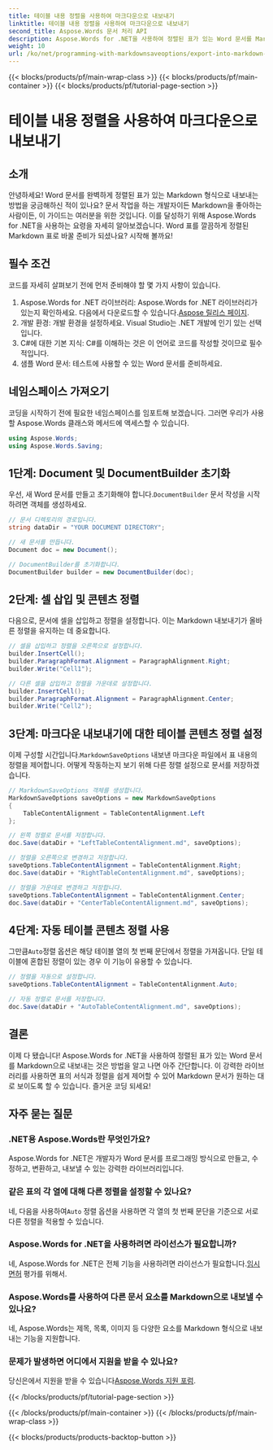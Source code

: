 ```yaml
---
title: 테이블 내용 정렬을 사용하여 마크다운으로 내보내기
linktitle: 테이블 내용 정렬을 사용하여 마크다운으로 내보내기
second_title: Aspose.Words 문서 처리 API
description: Aspose.Words for .NET을 사용하여 정렬된 표가 있는 Word 문서를 Markdown으로 내보내는 방법을 알아보세요. 완벽한 Markdown 표를 위한 단계별 가이드를 따르세요.
weight: 10
url: /ko/net/programming-with-markdownsaveoptions/export-into-markdown-with-table-content-alignment/
---
```


{{< blocks/products/pf/main-wrap-class >}}
{{< blocks/products/pf/main-container >}}
{{< blocks/products/pf/tutorial-page-section >}}

# 테이블 내용 정렬을 사용하여 마크다운으로 내보내기

## 소개

안녕하세요! Word 문서를 완벽하게 정렬된 표가 있는 Markdown 형식으로 내보내는 방법을 궁금해하신 적이 있나요? 문서 작업을 하는 개발자이든 Markdown을 좋아하는 사람이든, 이 가이드는 여러분을 위한 것입니다. 이를 달성하기 위해 Aspose.Words for .NET을 사용하는 요령을 자세히 알아보겠습니다. Word 표를 깔끔하게 정렬된 Markdown 표로 바꿀 준비가 되셨나요? 시작해 볼까요!

## 필수 조건

코드를 자세히 살펴보기 전에 먼저 준비해야 할 몇 가지 사항이 있습니다.

1.  Aspose.Words for .NET 라이브러리: Aspose.Words for .NET 라이브러리가 있는지 확인하세요. 다음에서 다운로드할 수 있습니다.[Aspose 릴리스 페이지](https://releases.aspose.com/words/net/).
2. 개발 환경: 개발 환경을 설정하세요. Visual Studio는 .NET 개발에 인기 있는 선택입니다.
3. C#에 대한 기본 지식: C#를 이해하는 것은 이 언어로 코드를 작성할 것이므로 필수적입니다.
4. 샘플 Word 문서: 테스트에 사용할 수 있는 Word 문서를 준비하세요.

## 네임스페이스 가져오기

코딩을 시작하기 전에 필요한 네임스페이스를 임포트해 보겠습니다. 그러면 우리가 사용할 Aspose.Words 클래스와 메서드에 액세스할 수 있습니다.

```csharp
using Aspose.Words;
using Aspose.Words.Saving;
```

## 1단계: Document 및 DocumentBuilder 초기화

우선, 새 Word 문서를 만들고 초기화해야 합니다.`DocumentBuilder` 문서 작성을 시작하려면 객체를 생성하세요.

```csharp
// 문서 디렉토리의 경로입니다.
string dataDir = "YOUR DOCUMENT DIRECTORY";

// 새 문서를 만듭니다.
Document doc = new Document();

// DocumentBuilder를 초기화합니다.
DocumentBuilder builder = new DocumentBuilder(doc);
```

## 2단계: 셀 삽입 및 콘텐츠 정렬

다음으로, 문서에 셀을 삽입하고 정렬을 설정합니다. 이는 Markdown 내보내기가 올바른 정렬을 유지하는 데 중요합니다.

```csharp
// 셀을 삽입하고 정렬을 오른쪽으로 설정합니다.
builder.InsertCell();
builder.ParagraphFormat.Alignment = ParagraphAlignment.Right;
builder.Write("Cell1");

// 다른 셀을 삽입하고 정렬을 가운데로 설정합니다.
builder.InsertCell();
builder.ParagraphFormat.Alignment = ParagraphAlignment.Center;
builder.Write("Cell2");
```

## 3단계: 마크다운 내보내기에 대한 테이블 콘텐츠 정렬 설정

 이제 구성할 시간입니다.`MarkdownSaveOptions` 내보낸 마크다운 파일에서 표 내용의 정렬을 제어합니다. 어떻게 작동하는지 보기 위해 다른 정렬 설정으로 문서를 저장하겠습니다.

```csharp
// MarkdownSaveOptions 객체를 생성합니다.
MarkdownSaveOptions saveOptions = new MarkdownSaveOptions
{
    TableContentAlignment = TableContentAlignment.Left
};

// 왼쪽 정렬로 문서를 저장합니다.
doc.Save(dataDir + "LeftTableContentAlignment.md", saveOptions);

// 정렬을 오른쪽으로 변경하고 저장합니다.
saveOptions.TableContentAlignment = TableContentAlignment.Right;
doc.Save(dataDir + "RightTableContentAlignment.md", saveOptions);

// 정렬을 가운데로 변경하고 저장합니다.
saveOptions.TableContentAlignment = TableContentAlignment.Center;
doc.Save(dataDir + "CenterTableContentAlignment.md", saveOptions);
```

## 4단계: 자동 테이블 콘텐츠 정렬 사용

 그만큼`Auto`정렬 옵션은 해당 테이블 열의 첫 번째 문단에서 정렬을 가져옵니다. 단일 테이블에 혼합된 정렬이 있는 경우 이 기능이 유용할 수 있습니다.

```csharp
// 정렬을 자동으로 설정합니다.
saveOptions.TableContentAlignment = TableContentAlignment.Auto;

// 자동 정렬로 문서를 저장합니다.
doc.Save(dataDir + "AutoTableContentAlignment.md", saveOptions);
```

## 결론

이제 다 됐습니다! Aspose.Words for .NET을 사용하여 정렬된 표가 있는 Word 문서를 Markdown으로 내보내는 것은 방법을 알고 나면 아주 간단합니다. 이 강력한 라이브러리를 사용하면 표의 서식과 정렬을 쉽게 제어할 수 있어 Markdown 문서가 원하는 대로 보이도록 할 수 있습니다. 즐거운 코딩 되세요!

## 자주 묻는 질문

### .NET용 Aspose.Words란 무엇인가요?
Aspose.Words for .NET은 개발자가 Word 문서를 프로그래밍 방식으로 만들고, 수정하고, 변환하고, 내보낼 수 있는 강력한 라이브러리입니다.

### 같은 표의 각 열에 대해 다른 정렬을 설정할 수 있나요?
 네, 다음을 사용하여`Auto` 정렬 옵션을 사용하면 각 열의 첫 번째 문단을 기준으로 서로 다른 정렬을 적용할 수 있습니다.

### Aspose.Words for .NET을 사용하려면 라이선스가 필요합니까?
 네, Aspose.Words for .NET은 전체 기능을 사용하려면 라이선스가 필요합니다.[임시 면허](https://purchase.aspose.com/temporary-license/) 평가를 위해서.

### Aspose.Words를 사용하여 다른 문서 요소를 Markdown으로 내보낼 수 있나요?
네, Aspose.Words는 제목, 목록, 이미지 등 다양한 요소를 Markdown 형식으로 내보내는 기능을 지원합니다.

### 문제가 발생하면 어디에서 지원을 받을 수 있나요?
 당신은에서 지원을 받을 수 있습니다[Aspose.Words 지원 포럼](https://forum.aspose.com/c/words/8).

{{< /blocks/products/pf/tutorial-page-section >}}

{{< /blocks/products/pf/main-container >}}
{{< /blocks/products/pf/main-wrap-class >}}

{{< blocks/products/products-backtop-button >}}
